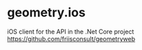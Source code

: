 # geometry.ios
iOS client for the API in the .Net Core project https://github.com/friisconsult/geometryweb
